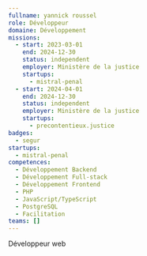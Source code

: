 ```yaml
---
fullname: yannick roussel
role: Développeur
domaine: Développement
missions:
  - start: 2023-03-01
    end: 2024-12-30
    status: independent
    employer: Ministère de la justice
    startups:
      - mistral-penal
  - start: 2024-04-01
    end: 2024-12-30
    status: independent
    employer: Ministère de la justice
    startups:
      - precontentieux.justice
badges:
  - segur
startups:
  - mistral-penal
competences:
  - Développement Backend
  - Développement Full-stack
  - Développement Frontend
  - PHP
  - JavaScript/TypeScript
  - PostgreSQL
  - Facilitation
teams: []
---
```

Développeur web
